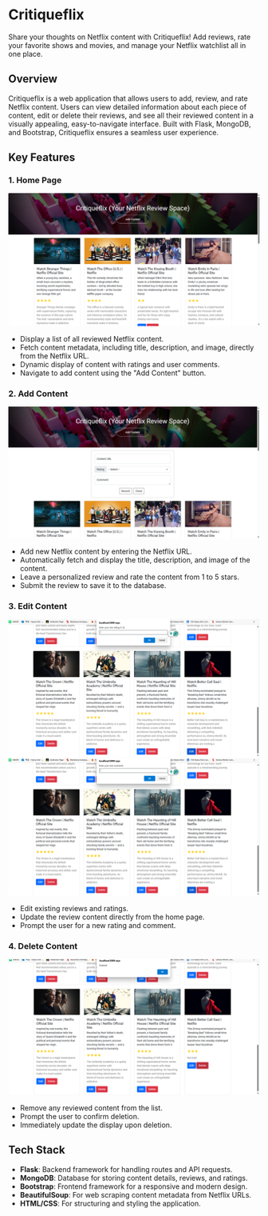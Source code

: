 # Critiqueflix
Share your thoughts on Netflix content with Critiqueflix! Add reviews, rate your favorite shows and movies, and manage your Netflix watchlist all in one place.

## Overview
Critiqueflix is a web application that allows users to add, review, and rate Netflix content. Users can view detailed information about each piece of content, edit or delete their reviews, and see all their reviewed content in a visually appealing, easy-to-navigate interface. Built with Flask, MongoDB, and Bootstrap, Critiqueflix ensures a seamless user experience.

## Key Features
### 1. Home Page
<img src="./images/Main.png" alt="Main">

- Display a list of all reviewed Netflix content.
- Fetch content metadata, including title, description, and image, directly from the Netflix URL.
- Dynamic display of content with ratings and user comments.
- Navigate to add content using the "Add Content" button.

### 2. Add Content
<img src="./images/Add Content (1).png" alt="AddContent">

- Add new Netflix content by entering the Netflix URL.
- Automatically fetch and display the title, description, and image of the content.
- Leave a personalized review and rate the content from 1 to 5 stars.
- Submit the review to save it to the database.

### 3. Edit Content
<img src="./images/Edit (1).png" alt="Edit1">
<img src="./images/Edit (3).png" alt="Edit2">

- Edit existing reviews and ratings.
- Update the review content directly from the home page.
- Prompt the user for a new rating and comment.

### 4. Delete Content
<img src="./images/Delete (1).png" alt="Delete">

- Remove any reviewed content from the list.
- Prompt the user to confirm deletion.
- Immediately update the display upon deletion.

## Tech Stack
- **Flask**: Backend framework for handling routes and API requests.
- **MongoDB**: Database for storing content details, reviews, and ratings.
- **Bootstrap**: Frontend framework for a responsive and modern design.
- **BeautifulSoup**: For web scraping content metadata from Netflix URLs.
- **HTML/CSS**: For structuring and styling the application.
